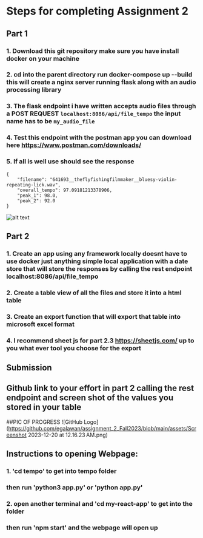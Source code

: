 # Steps for completing Assignment 2

## Part 1
### 1. Download this git repository make sure you have install docker on your machine

### 2. cd into the parent directory run docker-compose up --build this will create a nginx server running flask along with an audio processing library

### 3. The flask endpoint i have written accepts audio files through a **POST** REQUEST ```localhost:8086/api/file_tempo``` the input name has to be ```my_audio_file```

### 4. Test this endpoint with the postman app you can download here https://www.postman.com/downloads/ 

### 5. If all is well use should see the response 

```
{
    "filename": "641693__theflyfishingfilmmaker__bluesy-violin-repeating-lick.wav",
    "overall_tempo": 97.09181213378906,
    "peak_1": 98.0,
    "peak_2": 92.0
}
```
![alt text](https://github.com/marvinh-csun/assignment_2_Fall2023/blob/main/postman%20example.png)
## Part 2

### 1. Create an app using any framework locally doesnt have to use docker just anything simple local application with a date store that will store the responses by calling the rest endpoint localhost:8086/api/file_tempo

### 2. Create a table view of all the files and store it into a html table

### 3. Create an export function that will export that table into microsoft excel format

### 4. I recommend sheet js for part 2.3 https://sheetjs.com/ up to you what ever tool you choose for the export

## Submission

## Github link to your effort in part 2 calling the rest endpoint and screen shot of the values you stored in your table

##PIC OF PROGRESS
![GitHub Logo](https://github.com/egalawan/assignment_2_Fall2023/blob/main/assets/Screenshot 2023-12-20 at 12.16.23 AM.png)

## Instructions to opening Webpage:
### 1. 'cd tempo' to get into tempo folder
###     then run 'python3 app.py' or 'python app.py'

### 2. open another terminal and 'cd my-react-app' to get into the folder
###     then run 'npm start' and the webpage will open up